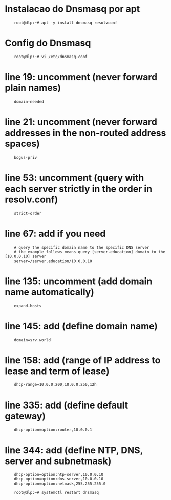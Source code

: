 # Instalacao do Dnsmasq por apt

        root@dlp:~# apt -y install dnsmasq resolvconf

# Config do Dnsmasq

        root@dlp:~# vi /etc/dnsmasq.conf

# line 19: uncomment (never forward plain names)
        domain-needed

# line 21: uncomment (never forward addresses in the non-routed address spaces)
        bogus-priv

# line 53: uncomment (query with each server strictly in the order in resolv.conf)
        strict-order

# line 67: add if you need
        # query the specific domain name to the specific DNS server
        # the example follows means query [server.education] domain to the [10.0.0.10] server
        server=/server.education/10.0.0.10

# line 135: uncomment (add domain name automatically)
        expand-hosts

# line 145: add (define domain name)
        domain=srv.world

# line 158: add (range of IP address to lease and term of lease)
        dhcp-range=10.0.0.200,10.0.0.250,12h

# line 335: add (define default gateway)
        dhcp-option=option:router,10.0.0.1

# line 344: add (define NTP, DNS, server and subnetmask)
        dhcp-option=option:ntp-server,10.0.0.10
        dhcp-option=option:dns-server,10.0.0.10
        dhcp-option=option:netmask,255.255.255.0

        root@dlp:~# systemctl restart dnsmasq